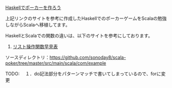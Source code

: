 
[Haskellでポーカーを作ろう](http://tune.hateblo.jp/entry/2015/05/12/023112)

上記リンクのサイトを参考に作成したHaskellでのポーカーゲームをScalaの勉強しながらScalaへ移植してます。

HaskellとScalaでの関数の違いは、以下のサイトを参考にしております。

1. [リスト操作関数早見表](http://techlog.mvrck.co.jp/entry/underscore-func/)

ソースディレクトリ：https://github.com/sonoday8/scala-poker/tree/master/src/main/scala/com/example

TODO: 
　１．do記法部分をパターンマッチで書いてしまっているので、forに変更

